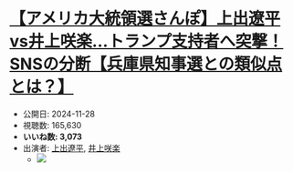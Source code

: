 # [【アメリカ大統領選さんぽ】上出遼平vs井上咲楽…トランプ支持者へ突撃！SNSの分断【兵庫県知事選との類似点とは？】](https://www.youtube.com/watch?v=A-LLraiLD5I)
-   公開日: 2024-11-28
-   視聴数: 165,630
-   **いいね数: 3,073**
-   出演者: [上出遼平](/rehacq_fan/people/上出遼平 "wikilink"), [井上咲楽](/rehacq_fan/people/井上咲楽 "wikilink")
    - [![](https://img.youtube.com/vi/A-LLraiLD5I/hqdefault.jpg)](https://www.youtube.com/watch?v=A-LLraiLD5I)
